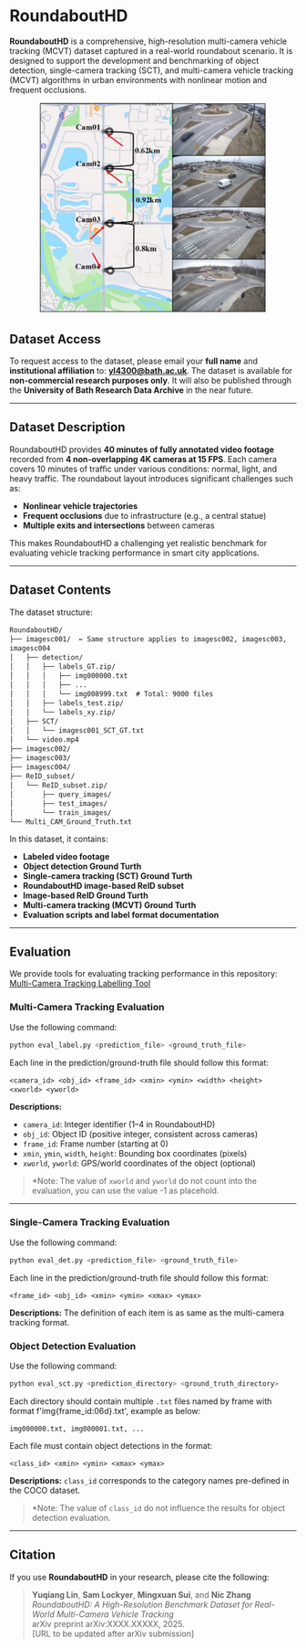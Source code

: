 # RoundaboutHD

**RoundaboutHD** is a comprehensive, high-resolution multi-camera vehicle tracking (MCVT) dataset captured in a real-world roundabout scenario. It is designed to support the development and benchmarking of object detection, single-camera tracking (SCT), and multi-camera vehicle tracking (MCVT) algorithms in urban environments with nonlinear motion and frequent occlusions.

<p align="center">
    <img src="layout.jpg" alt="RoundaboutHD Example" width="400"/>
</p>


## Dataset Access

To request access to the dataset, please email your **full name** and **institutional affiliation** to: **yl4300@bath.ac.uk**. The dataset is available for **non-commercial research purposes only**. It will also be published through the **University of Bath Research Data Archive** in the near future.

---


## Dataset Description

RoundaboutHD provides **40 minutes of fully annotated video footage** recorded from **4 non-overlapping 4K cameras at 15 FPS**. Each camera covers 10 minutes of traffic under various conditions: normal, light, and heavy traffic. The roundabout layout introduces significant challenges such as:

- **Nonlinear vehicle trajectories**
- **Frequent occlusions** due to infrastructure (e.g., a central statue)
- **Multiple exits and intersections** between cameras

This makes RoundaboutHD a challenging yet realistic benchmark for evaluating vehicle tracking performance in smart city applications.

---

## Dataset Contents

The dataset structure:
```
RoundaboutHD/
├── imagesc001/  ← Same structure applies to imagesc002, imagesc003, imagesc004
│   ├── detection/
│   │   ├── labels_GT.zip/
│   │   │   ├── img000000.txt
│   │   │   ├── ...
│   │   │   └── img008999.txt  # Total: 9000 files
│   │   ├── labels_test.zip/
│   │   └── labels_xy.zip/
│   ├── SCT/
│   │   └── imagesc001_SCT_GT.txt
│   └── video.mp4
├── imagesc002/
├── imagesc003/
├── imagesc004/
├── ReID_subset/
│   └── ReID_subset.zip/
│       ├── query_images/
│       ├── test_images/
│       └── train_images/
└── Multi_CAM_Ground_Truth.txt
```
In this dataset, it contains:
- **Labeled video footage** 
- **Object detection Ground Turth**
- **Single-camera tracking (SCT) Ground Turth**
- **RoundaboutHD image-based ReID subset**
- **Image-based ReID Ground Turth**
- **Multi-camera tracking (MCVT) Ground Turth**
- **Evaluation scripts and label format documentation**

---

## Evaluation

We provide tools for evaluating tracking performance in this repository:  
[Multi-Camera Tracking Labelling Tool](https://github.com/siri-rouser/multi_camera_tracking_labelling_tool.git)

### Multi-Camera Tracking Evaluation

Use the following command:

```bash
python eval_label.py <prediction_file> <ground_truth_file>
```

Each line in the prediction/ground-truth file should follow this format:

```
<camera_id> <obj_id> <frame_id> <xmin> <ymin> <width> <height> <xworld> <yworld>
```

**Descriptions:**

- `camera_id`: Integer identifier (1–4 in RoundaboutHD)
- `obj_id`: Object ID (positive integer, consistent across cameras)
- `frame_id`: Frame number (starting at 0)
- `xmin`, `ymin`, `width`, `height`: Bounding box coordinates (pixels)
- `xworld`, `yworld`: GPS/world coordinates of the object (optional)

> *Note: The value of `xworld` and `yworld` do not count into the evaluation, you can use the value -1 as placehold.
---

### Single-Camera Tracking Evaluation

Use the following command:

```bash
python eval_det.py <prediction_file> <ground_truth_file>
```
Each line in the prediction/ground-truth file should follow this format:
```
<frame_id> <obj_id> <xmin> <ymin> <xmax> <ymax>
```

**Descriptions:**
The definition of each item is as same as the multi-camera tracking format.

### Object Detection Evaluation
Use the following command:

```bash
python eval_sct.py <prediction_directory> <ground_truth_directory>
```
Each directory should contain multiple `.txt` files named by frame with format f'img{frame_id:06d}.txt', example as below:

```
img000000.txt, img000001.txt, ...
```

Each file must contain object detections in the format:

```
<class_id> <xmin> <ymin> <xmax> <ymax>
```
**Descriptions:**
`class_id` corresponds to the category names pre-defined in the COCO dataset.
> *Note: The value of `class_id` do not influence the results for object detection evaluation.

---

## Citation

If you use **RoundaboutHD** in your research, please cite the following:

> **Yuqiang Lin**, **Sam Lockyer**, **Mingxuan Sui**, and **Nic Zhang**  
> *RoundaboutHD: A High-Resolution Benchmark Dataset for Real-World Multi-Camera Vehicle Tracking*  
> arXiv preprint arXiv:XXXX.XXXXX, 2025.  
> [URL to be updated after arXiv submission]
